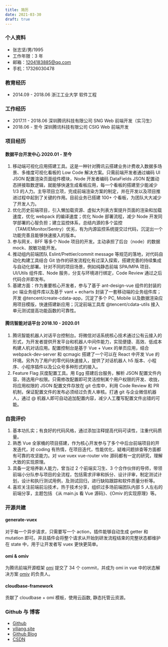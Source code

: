```yaml
---
title: 简历
date: 2021-03-30
draft: true
---
```


### 个人资料

- 张志坚/男/1995
- 工作年限：3 年
- 邮箱：1204183885@qq.com
- 手机：17326030478

### 教育经历

- 2014.09 - 2018.06 浙江工业大学 软件工程

### 工作经历

- 2017.11 - 2018.06 深圳腾讯科技有限公司 SNG Web 前端开发（实习生）
- 2018.06 - 至今 深圳腾讯科技有限公司 CSIG Web 前端开发

### 项目经历

#### 数据平台开发中心 2020.01 - 至今

1. 移动端可视化应用搭建工具。这是一种针对腾讯云搭建业务计费收入数据多场景、多维度可视化看板的 Low Code 解决方案。只需前端开发者通过编码 UI JSON 配置渲染页面组件模块，Node 开发者编码 DataFields JSON 配置动态拼接取数逻辑，就能够快速生成看板应用，每一个看板的搭建至少能减少 1/3 的人力。主导项目立项，完成前端渲染方案的制定，并在开发以及项目推进过程中起到了关键的作用。目前业务已搭建 100+ 个看板，为团队大大减少了开发人力。
2. 优化历史前端项目，引入懒加载资源、虚拟大列表方案提升页面的渲染和加载速度，优化 webpack 的编译速度；优化 Node 部署流程，减少 Node 开发同学部署的心智负担；建立监控体系，总结内源的多个监控（TAM/EMonitor/Sentry）优劣，有为内源监控系统提交过代码，沉淀出一个功能完善且能够快速接入的版本。
3. 参与网关、BFF 等多个 Node 项目的开发。主动承担了后台（node）的数据 mock、脱敏功能开发。
4. 推动组内前端团队 Eslint/Prettier/commit message 等规范的落地，对代码自动化构建工具结合 Git 协作的研发流程化有过深入探索，搭建完善的持续集成与自动化部署。针对不同的项目场景，例如纯静态前端 SPA/MPA 项目、UI/Utils 组件库、Node 服务，分支与环境进行绑定，Code Review 通过之后代码合并即发布。
5. 基建方面：作为重要核心开发者，参与了基于 ant-design-vue 组件的封装的 pc 端业务组件库以及基于 vant + echarts 封装了一套移动端的业务组件库；开发 @tencent/create-cdata-app，沉淀了多个 PC, Mobile 以及数据渲染应用项目模版，快速搭建新应用；沉淀前端工具库 @tencent/cdata-utils 接入单元测试提高功能函数的可靠性。

#### 腾讯智能对话平台 2018.10 - 2020.01

1. 腾讯智能机器人对话平台控制台。将微信对话系统核心技术通过公有云接入的形式，为开发者提供开发平台和机器人中间件能力，实现便捷、高效、低成本构建人机对话应用。配置控制台是基于 Vue + Vuex 的单页应用，结合 webpack-dev-server 和 qcmagic 搭建了一个可以在 React 中开发 Vue 的环境。另外为了用户的零代码快速接入，提供了对话机器人 h5 版本、小程序、小程序插件以及公众号多种形式的接入。
2. Feature Flag 灰度配置工具。用 Egg 搭建后台服务，解析 JSON 配置文件内容，筛选用户权限。只需修改配置即可灵活控制某个用户权限的开发、收拢，将应用权限的 JSON 配置文件存放在 git 仓库中，利用 Code Review 和 PR 机制，保证配置文件的发布必须经过负责人审核。打通 git 与企业微信机器人，通过 @ 机器人即可自动追加配置内容，减少人工覆写配置文件出错的可能。

### 自我评价

1. 基本功扎实；有良好的代码风格，通过添加注释提高代码可读性，注重代码质量。
2. 熟悉 Vue 全家桶的项目搭建，作为核心开发参与了多个中后台前端项目的开发迭代，对 coding 有热情，在项目迭代，性能优化，疑难问题排查等方面都有可靠的攻坚能力。对 vue vuex vue-router vite 源码都有一定的研究，理解大致的实现原理。
3. 具备一定培养新人能力，曾当过 2 个前端实习生、3 个合作伙伴的导师，带领前端小分队参与项目的全流程，包括需求评审和拆分、设计评审，制定测试计划，设计和执行测试用例，及测试回归，进行缺陷跟踪和软件质量分析等。
4. 喜欢关注前端前沿技术，热于技术分享，组织过多场前端团队内部 5 人左右的前端分享，主题包括 《从 main.js 看 Vue 源码》、《Omiv 的实现原理》等。

### 开源共建

#### generate-vuex

对于每一个异步请求，只需要写一个 action，插件能够自动生成 getter 和 mutation 即可。并且插件会将整个请求从开始到研发流程结束的完整状态都维护在 state 中，用于让开发者写 vuex 更快更简单。

#### omi & omiv

为腾讯前端开源框架 [omi](https://github.com/Tencent/omi) 提交了 34 个 commit，并成为 omi in vue 中的状态解决方案 [omiv](https://github.com/Tencent/omi/tree/master/packages/omiv) 的负责人。

#### cloudbase-framework

贡献了 cloudbase + omi 模板，使用云函数, 静态托管云资源。

### Github 与 博客

- [Github](https://github.com/yiliang114)
- [yiliang.site](https://yiliang.site)
- [Github Blog](https://github.com/yiliang114/Blog)
- [CSDN](https://blog.csdn.net/GreekMrzzJ)
